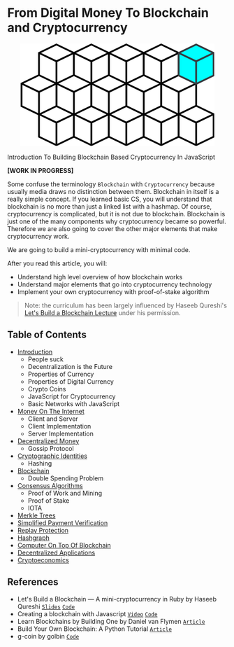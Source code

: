 # From Digital Money To Blockchain and Cryptocurrency

<p align="center">
  <img src ="./assets/blockchain.png" />
</p>

Introduction To Building Blockchain Based Cryptocurrency In JavaScript

**[WORK IN PROGRESS]**

Some confuse the terminology `Blockchain` with `Cryptocurrency` because usually media draws no distinction between them.
Blockchain in itself is a really simple concept.
If you learned basic CS, you will understand that blockchain is no more than just a linked list with a hashmap.
Of course, cryptocurrency is complicated, but it is not due to blockchain.
Blockchain is just one of the many components why cryptocurrency became so powerful.
Therefore we are also going to cover the other major elements that make cryptocurrency work.

We are going to build a mini-cryptocurrency with minimal code.

After you read this article, you will:

* Understand high level overview of how blockchain works
* Understand major elements that go into cryptocurrency technology
* Implement your own cryptocurrency with proof-of-stake algorithm

> Note: the curriculum has been largely influenced by Haseeb Qureshi's [Let's Build a Blockchain Lecture](https://www.youtube.com/watch?v=3aJI1ABdjQk&t=7207s) under his permission.

## Table of Contents

- [Introduction](00-introduction)
  - People suck
  - Decentralization is the Future
  - Properties of Currency
  - Properties of Digital Currency
  - Crypto Coins
  - JavaScript for Cryptocurrency
  - Basic Networks with JavaScript
- [Money On The Internet](01-money-on-the-internet)
  - Client and Server
  - Client Implementation
  - Server Implementation
- [Decentralized Money](02-decentralized-money)
  - Gossip Protocol
- [Cryptographic Identities](03-cryptographic-identities)
  - Hashing
- [Blockchain](04-blockchain)
  - Double Spending Problem
- [Consensus Algorithms](05-consensus-algorithms)
  - Proof of Work and Mining
  - Proof of Stake
  - IOTA
- [Merkle Trees](06-merkle-trees)
- [Simplified Payment Verification](07-simplified-payment-verification)
- [Replay Protection](08-replay-protection)
- [Hashgraph](09-hashgraph)
- [Computer On Top Of Blockchain](10-computer-on-top-of-blockchain)
- [Decentralized Applications](11-dapp)
- [Cryptoeconomics](12-cryptoeconomics)


## References

* Let's Build a Blockchain — A mini-cryptocurrency in Ruby by Haseeb Qureshi [`Slides`](https://speakerdeck.com/haseebq/lets-build-a-blockchain-a-mini-cryptocurrency-in-ruby) [`Code`](https://github.com/Haseeb-Qureshi/lets-build-a-blockchain)
* Creating a blockchain with Javascript [`Video`](https://www.youtube.com/watch?v=zVqczFZr124) [`Code`](https://github.com/SavjeeTutorials/SavjeeCoin)
* Learn Blockchains by Building One by Daniel van Flymen [`Article`](https://hackernoon.com/learn-blockchains-by-building-one-117428612f46)
* Build Your Own Blockchain: A Python Tutorial [`Article`](http://ecomunsing.com/build-your-own-blockchain)
* g-coin by golbin [`Code`](https://github.com/golbin/g-coin)
